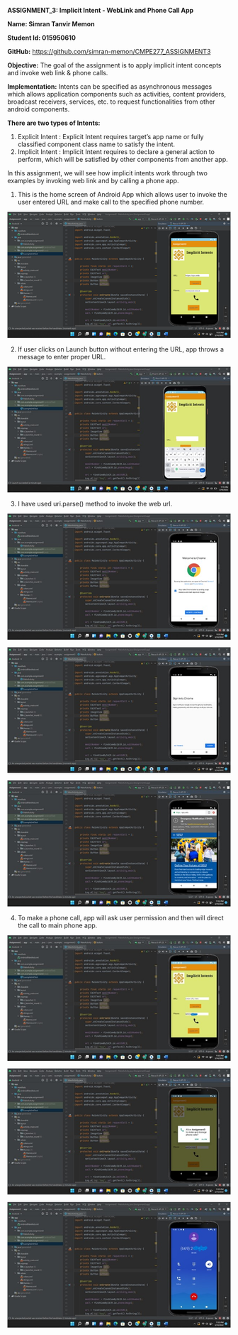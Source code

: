 **ASSIGNMENT_3:   Implicit Intent - WebLink and Phone Call App**


**Name: Simran Tanvir Memon**

**Student Id: 015950610**


**GitHub:**  https://github.com/simran-memon/CMPE277_ASSIGNMENT3



**Objective:**  The goal of the assignment is to apply implicit intent concepts and invoke web link & phone calls.



**Implementation:**  Intents can be specified as asynchronous messages which allows application components such as activities, content providers, broadcast receivers, services, etc. to request functionalities from other android components.


**There are two types of Intents:**

1. Explicit Intent : Explicit Intent requires target’s app name or fully classified component class name to satisfy the intent.
2. Implicit Intent : Implicit Intent requires to declare a general action to perform, which will be satisfied by other components from another app.


In this assignment, we will see how implicit intents work through two examples by invoking web link and by calling a phone app.

1. This is the home screen of Android App which allows user to invoke the user entered URL and make call to the specified phone number.

![alt text](https://github.com/simran-memon/CMPE277_ASSIGNMENT3/blob/main/screenshots/homescreen.png?raw=true) 



2. If user clicks on Launch button without entering the URL, app throws a message to enter proper URL.

![alt text](https://github.com/simran-memon/CMPE277_ASSIGNMENT3/blob/main/screenshots/enterproperurl.jpg?raw=true) 



3. I have used uri.parse() method to invoke the web url.

![alt text](https://github.com/simran-memon/CMPE277_ASSIGNMENT3/blob/main/screenshots/url.jpg?raw=true) 

![alt text](https://github.com/simran-memon/CMPE277_ASSIGNMENT3/blob/main/screenshots/url2.jpg?raw=true) 

![alt text](https://github.com/simran-memon/CMPE277_ASSIGNMENT3/blob/main/screenshots/urldisplay.jpg?raw=true) 



4. To make a phone call, app will ask user permission and then will direct the call to main phone app.

![alt text](https://github.com/simran-memon/CMPE277_ASSIGNMENT3/blob/main/screenshots/phone.jpg?raw=true) 

![alt text](https://github.com/simran-memon/CMPE277_ASSIGNMENT3/blob/main/screenshots/permissiontocall.jpg?raw=true) 

![alt text](https://github.com/simran-memon/CMPE277_ASSIGNMENT3/blob/main/screenshots/phonecall.jpg?raw=true)
